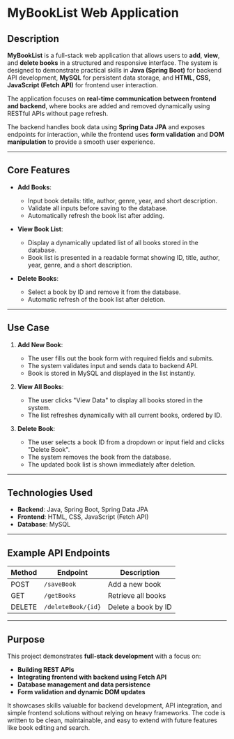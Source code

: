 # MyBookList Web Application

## Description

**MyBookList** is a full-stack web application that allows users to **add**, **view**, and **delete books** in a structured and responsive interface. The system is designed to demonstrate practical skills in **Java (Spring Boot)** for backend API development, **MySQL** for persistent data storage, and **HTML, CSS, JavaScript (Fetch API)** for frontend user interaction.

The application focuses on **real-time communication between frontend and backend**, where books are added and removed dynamically using RESTful APIs without page refresh. 

The backend handles book data using **Spring Data JPA** and exposes endpoints for interaction, while the frontend uses **form validation** and **DOM manipulation** to provide a smooth user experience.

---

## Core Features

- **Add Books**: 
  - Input book details: title, author, genre, year, and short description.
  - Validate all inputs before saving to the database.
  - Automatically refresh the book list after adding.

- **View Book List**: 
  - Display a dynamically updated list of all books stored in the database.
  - Book list is presented in a readable format showing ID, title, author, year, genre, and a short description.

- **Delete Books**:
  - Select a book by ID and remove it from the database.
  - Automatic refresh of the book list after deletion.

---

## Use Case

1. **Add New Book**:
   - The user fills out the book form with required fields and submits.
   - The system validates input and sends data to backend API.
   - Book is stored in MySQL and displayed in the list instantly.

2. **View All Books**:
   - The user clicks "View Data" to display all books stored in the system.
   - The list refreshes dynamically with all current books, ordered by ID.

3. **Delete Book**:
   - The user selects a book ID from a dropdown or input field and clicks "Delete Book".
   - The system removes the book from the database.
   - The updated book list is shown immediately after deletion.

---

## Technologies Used

- **Backend**: Java, Spring Boot, Spring Data JPA
- **Frontend**: HTML, CSS, JavaScript (Fetch API)
- **Database**: MySQL

---

## Example API Endpoints

| Method | Endpoint                | Description             |
|-------|-------------------------|------------------------|
| POST  | `/saveBook`             | Add a new book         |
| GET   | `/getBooks`             | Retrieve all books     |
| DELETE| `/deleteBook/{id}`      | Delete a book by ID    |

---

## Purpose

This project demonstrates **full-stack development** with a focus on:

- **Building REST APIs**
- **Integrating frontend with backend using Fetch API**
- **Database management and data persistence**
- **Form validation and dynamic DOM updates**

It showcases skills valuable for backend development, API integration, and simple frontend solutions without relying on heavy frameworks. The code is written to be clean, maintainable, and easy to extend with future features like book editing and search.
